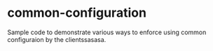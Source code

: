 # common-configuration
Sample code to demonstrate various ways to enforce using common configuraion by the clientssasasa.
